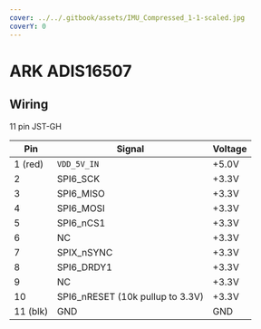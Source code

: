 ```yaml
---
cover: ../../.gitbook/assets/IMU_Compressed_1-1-scaled.jpg
coverY: 0
---
```


# ARK ADIS16507

## Wiring

11 pin JST-GH&#x20;

| Pin      | Signal                            | Voltage |
| -------- | --------------------------------- | ------- |
| 1 (red)  | `VDD_5V_IN`                       | +5.0V   |
| 2        | SPI6\_SCK                         | +3.3V   |
| 3        | SPI6\_MISO                        | +3.3V   |
| 4        | SPI6\_MOSI                        | +3.3V   |
| 5        | SPI6\_nCS1                        | +3.3V   |
| 6        | NC                                | +3.3V   |
| 7        | SPIX\_nSYNC                       | +3.3V   |
| 8        | SPI6\_DRDY1                       | +3.3V   |
| 9        | NC                                | +3.3V   |
| 10       | SPI6\_nRESET (10k pullup to 3.3V) | +3.3V   |
| 11 (blk) | GND                               | GND     |

